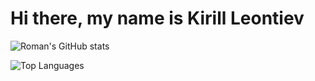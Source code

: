 # Hi there, my name is Kirill Leontiev

![Roman's GitHub stats](https://github-readme-stats.vercel.app/api?username=rybasher)

![Top Languages](https://github-readme-stats.vercel.app/api/top-langs/?username=rybasher)
